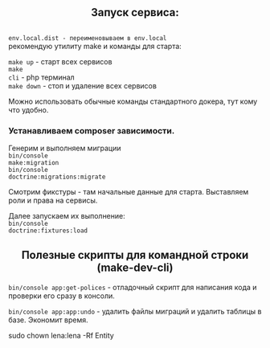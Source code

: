 <h1 align="center"></h1>




<h2 align="center">Запуск сервиса:</h2>
<p>
<code>
env.local.dist - переименовываем в env.local
</code>
рекомендую утилиту make и команды для старта:

<code>make up</code> - старт всех сервисов <br />
<code>make cli</code>  - php терминал <br />
<code>make down</code> - стоп и удаление всех сервисов <br />


Можно использовать обычные команды стандартного докера, тут кому что удобно.
</p>

<h3>Устанавливаем composer зависимости.</h3>

Генерим и выполняем миграции<br />
<code>bin/console make:migration</code><br />
<code>bin/console doctrine:migrations:migrate</code>

Смотрим фикстуры - там начальные данные для старта. Выставляем роли и права на сервисы.

Далее запускаем их выполнение:<br>
<code>bin/console doctrine:fixtures:load</code>


<h2 align="center">Полезные скрипты для командной строки (make-dev-cli)</h2>
<code>bin/console app:get-polices</code> - отладочный скрипт для написания кода 
и проверки его сразу в консоли.

<code>bin/console app:app:undo</code> - удалить файлы миграций 
и удалить таблицы в базе. Экономит время.


sudo chown lena:lena -Rf Entity

